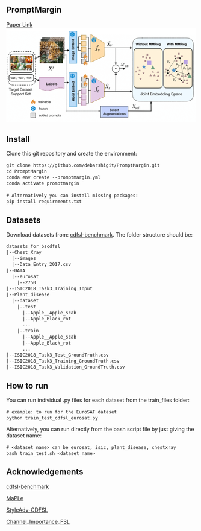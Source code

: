 ## PromptMargin
[Paper Link](https://openreview.net/pdf?id=ZnWqtPhHM7)
<img src="figure.png" width="750">

## Install
Clone this git repository and create the environment:
```
git clone https://github.com/debarshigit/PromptMargin.git
cd PromptMargin
conda env create --promptmargin.yml
conda activate promptmargin

# Alternatively you can install missing packages:
pip install requirements.txt
```

## Datasets
Download datasets from: [cdfsl-benchmark](https://github.com/IBM/cdfsl-benchmark?tab=readme-ov-file).
The folder structure should be:
```
datasets_for_bscdfsl
|--Chest_Xray
  |--images
  |--Data_Entry_2017.csv
|--DATA
  |--eurosat
    |--2750
|--ISIC2018_Task3_Training_Input
|--Plant_disease
  |--dataset
    |--test
      |--Apple__Apple_scab
      |--Apple_Black_rot
      ...
    |--train
      |--Apple__Apple_scab
      |--Apple_Black_rot
      ...
|--ISIC2018_Task3_Test_GroundTruth.csv
|--ISIC2018_Task3_Training_GroundTruth.csv
|--ISIC2018_Task3_Validation_GroundTruth.csv
```
## How to run
You can run individual .py files for each dataset from the train_files folder:
```
# example: to run for the EuroSAT dataset
python train_test_cdfsl_eurosat.py
```
Alternatively, you can run directly from the bash script file by just giving the dataset name:
```
# <dataset_name> can be eurosat, isic, plant_disease, chestxray
bash train_test.sh <dataset_name>
```
## Acknowledgements
[cdfsl-benchmark](https://github.com/IBM/cdfsl-benchmark?tab=readme-ov-file)

[MaPLe](https://github.com/muzairkhattak/multimodal-prompt-learning)

[StyleAdv-CDFSL](https://github.com/lovelyqian/StyleAdv-CDFSL)

[Channel_Importance_FSL](https://github.com/Frankluox/Channel_Importance_FSL)

